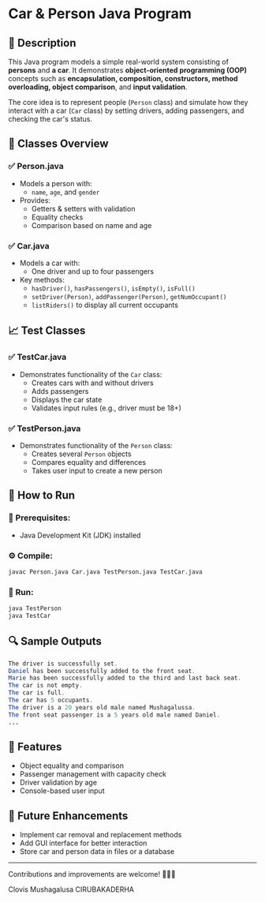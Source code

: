 # Car & Person Java Program

## 📄 Description
This Java program models a simple real-world system consisting of **persons** and **a car**. It demonstrates **object-oriented programming (OOP)** concepts such as **encapsulation, composition, constructors, method overloading, object comparison**, and **input validation**.

The core idea is to represent people (`Person` class) and simulate how they interact with a car (`Car` class) by setting drivers, adding passengers, and checking the car's status.

## 🏢 Classes Overview

### ✅ **Person.java**
- Models a person with:
  - `name`, `age`, and `gender`
- Provides:
  - Getters & setters with validation
  - Equality checks
  - Comparison based on name and age

### ✅ **Car.java**
- Models a car with:
  - One driver and up to four passengers
- Key methods:
  - `hasDriver()`, `hasPassengers()`, `isEmpty()`, `isFull()`
  - `setDriver(Person)`, `addPassenger(Person)`, `getNumOccupant()`
  - `listRiders()` to display all current occupants

## 📈 Test Classes

### ✅ **TestCar.java**
- Demonstrates functionality of the `Car` class:
  - Creates cars with and without drivers
  - Adds passengers
  - Displays the car state
  - Validates input rules (e.g., driver must be 18+)

### ✅ **TestPerson.java**
- Demonstrates functionality of the `Person` class:
  - Creates several `Person` objects
  - Compares equality and differences
  - Takes user input to create a new person

## 🚀 How to Run

### 📅 Prerequisites:
- Java Development Kit (JDK) installed

### ⚙️ Compile:
```bash
javac Person.java Car.java TestPerson.java TestCar.java
```

### 🔄 Run:
```bash
java TestPerson
java TestCar
```

## 🔍 Sample Outputs
```java
The driver is successfully set.
Daniel has been successfully added to the front seat.
Marie has been successfully added to the third and last back seat.
The car is not empty.
The car is full.
The car has 5 occupants.
The driver is a 20 years old male named Mushagalussa.
The front seat passenger is a 5 years old male named Daniel.
...
```

## 🚀 Features
- Object equality and comparison
- Passenger management with capacity check
- Driver validation by age
- Console-based user input

## 🌟 Future Enhancements
- Implement car removal and replacement methods
- Add GUI interface for better interaction
- Store car and person data in files or a database

---
Contributions and improvements are welcome! 🚗👨‍💼

Clovis Mushagalusa CIRUBAKADERHA

